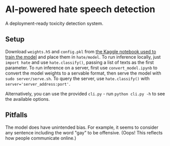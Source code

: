 # AI-powered hate speech detection
A deployment-ready toxicity detection system.

## Setup
Download `weights.h5` and `config.pkl` from [the Kaggle notebook used to train the model](https://www.kaggle.com/malyvsen/toxicity-detection) and place them in `hate/model`.
To run inference locally, just `import hate` and use `hate.classify()`, passing a list of texts as the first parameter.
To run inference on a server, first use `convert_model.ipynb` to convert the model weights to a servable format, then serve the model with `sudo server/serve.sh`. To query the server, use `hate.classify()` with `server='server_address:port'`.

Alternatively, you can use the provided `cli.py` - run `python cli.py -h` to see the available options.

## Pitfalls
The model does have unintended bias. For example, it seems to consider any sentence including the word "gay" to be offensive. (Oops! This reflects how people communicate online.)